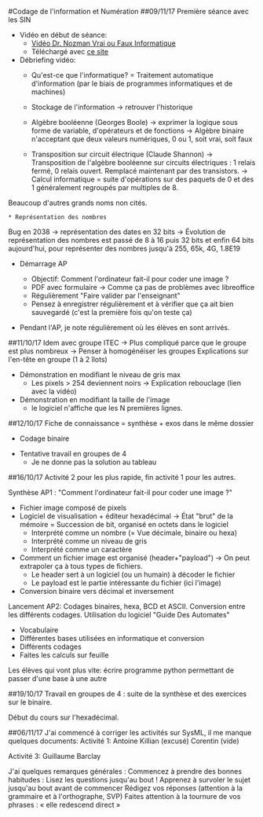 #Codage de l'information et Numération
##09/11/17
Première séance avec les SIN

* Vidéo en début de séance: 
	* [Vidéo Dr. Nozman Vrai ou Faux Informatique](https://youtu.be/Itcvi5joPaw)
	* Téléchargé avec [ce site](https://telecharger-videos-youtube.com/)
* Débriefing vidéo:
	* Qu'est-ce que l'informatique?
= Traitement automatique d'information (par le biais de programmes informatiques et de machines)

	* Stockage de l'information
-> retrouver l'historique

	* Algèbre booléenne (Georges Boole)
-> exprimer la logique sous forme de variable, d'opérateurs et de fonctions
-> Algèbre binaire n'acceptant que deux valeurs numériques, 0 ou 1, soit vrai, soit faux

	* Transposition sur circuit électrique (Claude Shannon)
-> Transposition de l'algèbre booléenne sur circuits électriques : 1 relais fermé, 0 relais ouvert. Remplacé maintenant par des transistors.
-> Calcul informatique = suite d'opérations sur des paquets de 0 et des 1 généralement regroupés par multiples de 8.

Beaucoup d'autres grands noms non cités.

	* Représentation des nombres
Bug en 2038 -> représentation des dates en 32 bits
-> Évolution de représentation des nombres est passé de 8 à 16 puis 32 bits et enfin 64 bits aujourd'hui, pour représenter des nombres jusqu'à 255, 65k, 4G, 1.8E19

* Démarrage AP
	* Objectif: Comment l'ordinateur fait-il pour coder une image ?
	* PDF avec formulaire -> Comme ça pas de problèmes avec libreoffice
	* Régulièrement "Faire valider par l'enseignant"
	* Pensez à enregistrer régulièrement et à vérifier que ça ait bien sauvegardé (c'est la première fois qu'on teste ça)

* Pendant l'AP, je note régulièrement où les élèves en sont arrivés.

##11/10/17
Idem avec groupe ITEC
-> Plus compliqué parce que le groupe est plus nombreux
	-> Penser à homogénéiser les groupes
Explications sur l'en-tête en groupe (1 à 2 îlots)
* Démonstration en modifiant le niveau de gris max
	* Les pixels > 254 deviennent noirs -> Explication rebouclage (lien avec la vidéo)
* Démonstration en modifiant la taille de l'image 
	* le logiciel n'affiche que les N premières lignes.

##12/10/17
Fiche de connaissance = synthèse + exos dans le même dossier
- Codage binaire
* Tentative travail en groupes de 4
	* Je ne donne pas la solution au tableau

##16/10/17
Activité 2 pour les plus rapide, fin activité 1 pour les autres.

Synthèse AP1 : "Comment l'ordinateur fait-il pour coder une image ?"
* Fichier image composé de pixels
* Logiciel de visualisation + éditeur hexadécimal -> État "brut" de la mémoire = Succession de bit, organisé en octets dans le logiciel
	* Interprété comme un nombre (= Vue décimale, binaire ou hexa)
	* Interprété comme un niveau de gris
	* Interprété comme un caractère
* Comment un fichier image est organisé (header+"payload") -> On peut extrapoler ça à tous types de fichiers.
	* Le header sert à un logiciel (ou un humain) à décoder le fichier
	* Le payload est le partie intéressante du fichier (ici l'image)
* Conversion binaire vers décimal et inversement

Lancement AP2: Codages binaires, hexa, BCD et ASCII. Conversion entre les différents codages.
Utilisation du logiciel "Guide Des Automates"
* Vocabulaire
* Différentes bases utilisées en informatique et conversion
* Différents codages
* Faites les calculs sur feuille

Les élèves qui vont plus vite: écrire programme python permettant de passer d'une base à une autre

##19/10/17
Travail en groupes de 4 : suite de la synthèse et des exercices sur le binaire.

Début du cours sur l'hexadécimal.

##06/11/17
J'ai commencé à corriger les activités sur SysML, il me manque quelques documents:
Activité 1:
Antoine
Killian (excusé)
Corentin (vide)

Activité 3:
Guillaume
Barclay

J'ai quelques remarques générales : Commencez à prendre des bonnes habitudes :
Lisez les questions jusqu'au bout ! Apprenez à survoler le sujet jusqu'au bout avant de commencer
Rédigez vos réponses (attention à la grammaire et à l'orthographe, SVP)
Faites attention à la tournure de vos phrases : « elle redescend direct »
